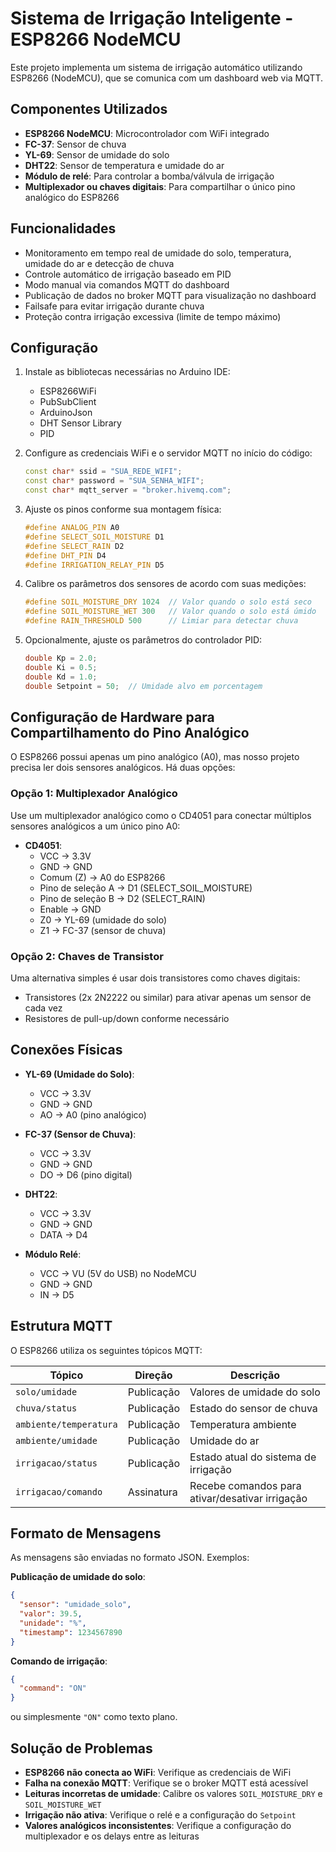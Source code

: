 # Sistema de Irrigação Inteligente - ESP8266 NodeMCU

Este projeto implementa um sistema de irrigação automático utilizando ESP8266 (NodeMCU), que se comunica com um dashboard web via MQTT.

## Componentes Utilizados

- **ESP8266 NodeMCU**: Microcontrolador com WiFi integrado
- **FC-37**: Sensor de chuva
- **YL-69**: Sensor de umidade do solo
- **DHT22**: Sensor de temperatura e umidade do ar
- **Módulo de relé**: Para controlar a bomba/válvula de irrigação
- **Multiplexador ou chaves digitais**: Para compartilhar o único pino analógico do ESP8266

## Funcionalidades

- Monitoramento em tempo real de umidade do solo, temperatura, umidade do ar e detecção de chuva
- Controle automático de irrigação baseado em PID
- Modo manual via comandos MQTT do dashboard
- Publicação de dados no broker MQTT para visualização no dashboard
- Failsafe para evitar irrigação durante chuva
- Proteção contra irrigação excessiva (limite de tempo máximo)

## Configuração

1. Instale as bibliotecas necessárias no Arduino IDE:
   - ESP8266WiFi
   - PubSubClient
   - ArduinoJson
   - DHT Sensor Library
   - PID

2. Configure as credenciais WiFi e o servidor MQTT no início do código:
   ```cpp
   const char* ssid = "SUA_REDE_WIFI";
   const char* password = "SUA_SENHA_WIFI";
   const char* mqtt_server = "broker.hivemq.com";
   ```

3. Ajuste os pinos conforme sua montagem física:
   ```cpp
   #define ANALOG_PIN A0
   #define SELECT_SOIL_MOISTURE D1
   #define SELECT_RAIN D2
   #define DHT_PIN D4
   #define IRRIGATION_RELAY_PIN D5
   ```

4. Calibre os parâmetros dos sensores de acordo com suas medições:
   ```cpp
   #define SOIL_MOISTURE_DRY 1024  // Valor quando o solo está seco
   #define SOIL_MOISTURE_WET 300   // Valor quando o solo está úmido
   #define RAIN_THRESHOLD 500      // Limiar para detectar chuva
   ```

5. Opcionalmente, ajuste os parâmetros do controlador PID:
   ```cpp
   double Kp = 2.0;
   double Ki = 0.5;
   double Kd = 1.0;
   double Setpoint = 50;  // Umidade alvo em porcentagem
   ```

## Configuração de Hardware para Compartilhamento do Pino Analógico

O ESP8266 possui apenas um pino analógico (A0), mas nosso projeto precisa ler dois sensores analógicos. Há duas opções:

### Opção 1: Multiplexador Analógico
Use um multiplexador analógico como o CD4051 para conectar múltiplos sensores analógicos a um único pino A0:

- **CD4051**:
  - VCC → 3.3V
  - GND → GND
  - Comum (Z) → A0 do ESP8266
  - Pino de seleção A → D1 (SELECT_SOIL_MOISTURE)
  - Pino de seleção B → D2 (SELECT_RAIN)
  - Enable → GND
  - Z0 → YL-69 (umidade do solo)
  - Z1 → FC-37 (sensor de chuva)

### Opção 2: Chaves de Transistor
Uma alternativa simples é usar dois transistores como chaves digitais:

- Transistores (2x 2N2222 ou similar) para ativar apenas um sensor de cada vez
- Resistores de pull-up/down conforme necessário

## Conexões Físicas

- **YL-69 (Umidade do Solo)**:
  - VCC → 3.3V
  - GND → GND
  - AO → A0 (pino analógico)

- **FC-37 (Sensor de Chuva)**:
  - VCC → 3.3V
  - GND → GND
  - DO → D6 (pino digital)

- **DHT22**:
  - VCC → 3.3V
  - GND → GND
  - DATA → D4

- **Módulo Relé**:
  - VCC → VU (5V do USB) no NodeMCU
  - GND → GND
  - IN → D5

## Estrutura MQTT

O ESP8266 utiliza os seguintes tópicos MQTT:

| Tópico | Direção | Descrição |
|--------|---------|------------|
| `solo/umidade` | Publicação | Valores de umidade do solo |
| `chuva/status` | Publicação | Estado do sensor de chuva |
| `ambiente/temperatura` | Publicação | Temperatura ambiente |
| `ambiente/umidade` | Publicação | Umidade do ar |
| `irrigacao/status` | Publicação | Estado atual do sistema de irrigação |
| `irrigacao/comando` | Assinatura | Recebe comandos para ativar/desativar irrigação |

## Formato de Mensagens

As mensagens são enviadas no formato JSON. Exemplos:

**Publicação de umidade do solo**:
```json
{
  "sensor": "umidade_solo",
  "valor": 39.5,
  "unidade": "%",
  "timestamp": 1234567890
}
```

**Comando de irrigação**:
```json
{
  "command": "ON"
}
```
ou simplesmente `"ON"` como texto plano.

## Solução de Problemas

- **ESP8266 não conecta ao WiFi**: Verifique as credenciais de WiFi
- **Falha na conexão MQTT**: Verifique se o broker MQTT está acessível
- **Leituras incorretas de umidade**: Calibre os valores `SOIL_MOISTURE_DRY` e `SOIL_MOISTURE_WET`
- **Irrigação não ativa**: Verifique o relé e a configuração do `Setpoint`
- **Valores analógicos inconsistentes**: Verifique a configuração do multiplexador e os delays entre as leituras
